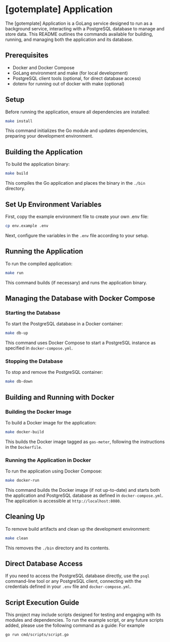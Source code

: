 # [gotemplate] Application

The [gotemplate] Application is a GoLang service designed to run as a background service, interacting with a PostgreSQL database to manage and store data. This README outlines the commands available for building, running, and managing both the application and its database.

## Prerequisites

- Docker and Docker Compose
- GoLang environment and make (for local development)
- PostgreSQL client tools (optional, for direct database access)
- dotenv for running out of docker with make (optional)

## Setup

Before running the application, ensure all dependencies are installed:


```bash
make install
```

This command initializes the Go module and updates dependencies, preparing your development environment.

## Building the Application

To build the application binary:

```bash
make build
```
This compiles the Go application and places the binary in the `./bin` directory.

## Set Up Environment Variables

First, copy the example environment file to create your own .env file:

```bash
cp env.example .env
```

Next, configure the variables in the `.env` file according to your setup.

## Running the Application

To run the compiled application:

```bash
make run
```
This command builds (if necessary) and runs the application binary.

## Managing the Database with Docker Compose

### Starting the Database
To start the PostgreSQL database in a Docker container:

```bash
make db-up
```
This command uses Docker Compose to start a PostgreSQL instance as specified in `docker-compose.yml`.

### Stopping the Database
To stop and remove the PostgreSQL container:

```bash
make db-down
```


## Building and Running with Docker

### Building the Docker Image
To build a Docker image for the application:

```bash
make docker-build
```
This builds the Docker image tagged as `gas-meter`, following the instructions in the `Dockerfile`.

### Running the Application in Docker
To run the application using Docker Compose:

```bash
make docker-run
```
This command builds the Docker image (if not up-to-date) and starts both the application and PostgreSQL database as defined in `docker-compose.yml`. The application is accessible at `http://localhost:8080`.

## Cleaning Up

To remove build artifacts and clean up the development environment:

```bash
make clean
```
This removes the `./bin` directory and its contents.

## Direct Database Access

If you need to access the PostgreSQL database directly, use the `psql` command-line tool or any PostgreSQL client, connecting with the credentials defined in your `.env` file and `docker-compose.yml`.

## Script Execution Guide

This project may include scripts designed for testing and engaging with its modules and dependencies. To run the example script, or any future scripts added, please use the following command as a guide:
For example
```bash
go run cmd/scripts/script.go
```